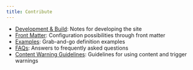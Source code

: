 ```yaml
---
title: Contribute
---
```


- [Development & Build](/contribute/development/): Notes for developing the site
- [Front Matter](/contribute/front-matter/): Configuration possibilities through front matter
- [Examples](/contribute/examples/): Grab-and-go definition examples
- [FAQs](/contribute/frequently-asked-questions): Answers to frequently asked questions
- [Content Warning Guidelines](/content-warning-guidelines): Guidelines for using content and trigger warnings
